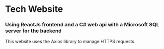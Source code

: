 # Tech Website
### Using ReactJs frontend and a C# web api with a Microsoft SQL server for the backend

This website uses the Axios library to manage HTTPS requests.


